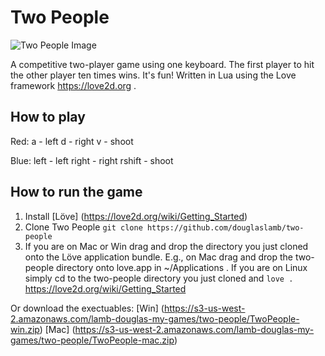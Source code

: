 # Two People

![Two People Image](http://douglaslamb.com/public/two-people-20151125.jpg)

A competitive two-player game using one keyboard. The first player to hit the other player ten times wins. It's fun! Written in Lua using the Love framework https://love2d.org .

## How to play

Red:
a - left
d - right
v - shoot

Blue:
left - left
right - right
rshift - shoot 

## How to run the game

1. Install [Löve] (https://love2d.org/wiki/Getting_Started)
2. Clone Two People `git clone https://github.com/douglaslamb/two-people`
3. If you are on Mac or Win drag and drop the directory you just cloned onto the Löve application bundle. E.g., on Mac drag and drop the two-people directory onto love.app in ~/Applications . If you are on Linux simply cd to the two-people directory you just cloned and `love .` https://love2d.org/wiki/Getting_Started 

Or download the exectuables:
[Win] (https://s3-us-west-2.amazonaws.com/lamb-douglas-my-games/two-people/TwoPeople-win.zip)
[Mac] (https://s3-us-west-2.amazonaws.com/lamb-douglas-my-games/two-people/TwoPeople-mac.zip)
